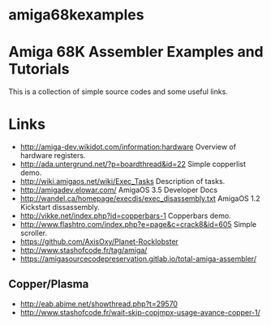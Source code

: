 # amiga68kexamples

Amiga 68K Assembler Examples and Tutorials
==========================================

This is a collection of simple source codes and some useful links.


Links
=====

 * http://amiga-dev.wikidot.com/information:hardware Overview of hardware registers.
 * http://ada.untergrund.net/?p=boardthread&id=22 Simple copperlist demo.
 * http://wiki.amigaos.net/wiki/Exec_Tasks Description of tasks.
 * http://amigadev.elowar.com/ AmigaOS 3.5 Developer Docs
 * http://wandel.ca/homepage/execdis/exec_disassembly.txt AmigaOS 1.2 Kickstart dissassembly.
 * http://vikke.net/index.php?id=copperbars-1 Copperbars demo.
 * http://www.flashtro.com/index.php?e=page&c=crack8&id=605 Simple scroller.
 * https://github.com/AxisOxy/Planet-Rocklobster
 * http://www.stashofcode.fr/tag/amiga/
 * https://amigasourcecodepreservation.gitlab.io/total-amiga-assembler/

Copper/Plasma
-------------

 * http://eab.abime.net/showthread.php?t=29570
 * http://www.stashofcode.fr/wait-skip-copjmpx-usage-avance-copper-1/
